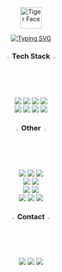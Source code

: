 <div align="center">
  <img src="https://raw.githubusercontent.com/Tarikul-Islam-Anik/Animated-Fluent-Emojis/master/Emojis/Animals/Tiger%20Face.png" alt="Tiger Face" width="50" height="50" />
</div>

<div align="center">
  
[![Typing SVG](https://readme-typing-svg.demolab.com?font=Fira+Code&duration=4000&pause=1000&color=F77F3D&random=false&width=300&lines=Welcome+to+Jiwon's+Github)](https://git.io/typing-svg)

</div>

<h3 align="center"><img src="https://raw.githubusercontent.com/Tarikul-Islam-Anik/Animated-Fluent-Emojis/master/Emojis/Travel%20and%20places/Fire.png" alt="Fire" width="2%" /> Tech Stack <img src="https://raw.githubusercontent.com/Tarikul-Islam-Anik/Animated-Fluent-Emojis/master/Emojis/Travel%20and%20places/Fire.png" alt="Fire" width="2%" /></h3>

<div align="center">
  <img src="https://img.shields.io/badge/HTML5-E34F26?style=for-the-badge&logo=html5&logoColor=white" />
  <img src="https://img.shields.io/badge/CSS3-1572B6?style=for-the-badge&logo=css3&logoColor=white" />
  <img src="https://img.shields.io/badge/JavaScript-F7DF1E?style=for-the-badge&logo=JavaScript&logoColor=white" />
  <img src="https://img.shields.io/badge/TypeScript-007ACC?style=for-the-badge&logo=typescript&logoColor=white" />
</div>
<div align="center">
  <img src="https://img.shields.io/badge/React-20232A?style=for-the-badge&logo=react&logoColor=61DAFB" />
  <img src="https://img.shields.io/badge/Next.js-000?logo=nextdotjs&logoColor=fff&style=for-the-badge" />
  <img src='https://img.shields.io/badge/React--Query-FF4154?logo=reactquery&logoColor=fff&style=for-the-badge' />
  <img src="https://img.shields.io/badge/styled--components-DB7093?style=for-the-badge&logo=styled-components&logoColor=white" />
</div>


<h3 align="center"><img src="https://raw.githubusercontent.com/Tarikul-Islam-Anik/Animated-Fluent-Emojis/master/Emojis/Smilies/Alien%20Monster.png" alt="Alien Monster" width="2%" /> Other <img src="https://raw.githubusercontent.com/Tarikul-Islam-Anik/Animated-Fluent-Emojis/master/Emojis/Smilies/Alien%20Monster.png" alt="Alien Monster" width="2%" /></h3>

<div align='center'>
<img src='https://img.shields.io/badge/Git-F05032?style=for-the-badge&logo=git&logoColor=white'/>
<img src="https://img.shields.io/badge/GitHub-100000?style=for-the-badge&logo=github&logoColor=white" />
<img src='https://img.shields.io/badge/GitLab-330F63?style=for-the-badge&logo=gitlab&logoColor=white'/>
</div>

<div align='center'>
  <img src='https://img.shields.io/badge/Postman-FF6C37?style=for-the-badge&logo=postman&logoColor=white'/>
  <img src='https://img.shields.io/badge/-Swagger-%23Clojure?style=for-the-badge&logo=swagger&logoColor=white'/>
</div>

<div align='center'>
  <img src='https://img.shields.io/badge/VSCode-007ACC?style=for-the-badge&logo=visualstudiocode&logoColor=white'/>
<img src='https://img.shields.io/badge/Notion-000?style=for-the-badge&logo=notion&logoColor=white'/>
</div>

<div align='center'>
  <img src='https://img.shields.io/badge/Figma-F24E1E?style=for-the-badge&logo=figma&logoColor=white'/>
<img src='https://img.shields.io/badge/Photoshop-31A8FF?style=for-the-badge&logo=adobephotoshop&logoColor=white'/>
<img src='https://img.shields.io/badge/Illustrator-FF9A00?style=for-the-badge&logo=adobeillustrator&logoColor=white'/>
</div>

<h3 align="center"><img src="https://raw.githubusercontent.com/Tarikul-Islam-Anik/Animated-Fluent-Emojis/master/Emojis/Smilies/Love%20Letter.png" alt="Love Letter" width="2%"/> Contact <img src="https://raw.githubusercontent.com/Tarikul-Islam-Anik/Animated-Fluent-Emojis/master/Emojis/Smilies/Love%20Letter.png" alt="Love Letter" width="2%"/></h3>

<div align='center'>
  <img src='https://img.shields.io/badge/hajw.study-5865F2?style=for-the-badge&logo=discord&logoColor=white'/>
   <img src='https://img.shields.io/badge/hajw.study@gmail.com-EA4335?style=for-the-badge&logo=gmail&logoColor=white'/>
  <a href='https://velog.io/@jwha'>
       <img src='https://img.shields.io/badge/Velog-20C997?style=for-the-badge&logo=velog&logoColor=white'/>
  </a>
  </div>
